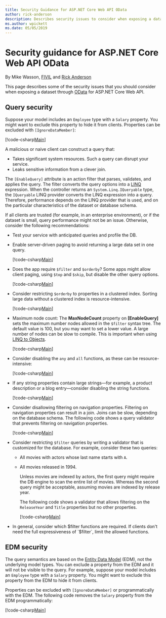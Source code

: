```yaml
---
title: Security Guidance for ASP.NET Core Web API OData
author: rick-anderson
description: Describes security issues to consider when exposing a dataset through OData for ASP.NET Core Web API
ms.author: wpickett
ms.date: 05/05/2019
---
```


# Security guidance for ASP.NET Core Web API OData

By Mike Wasson, [FIVIL](https://github.com/fivil)  and [Rick Anderson](https://twitter.com/RickAndMSFT)

This page describes some of the security issues that you should consider when exposing a dataset through [OData](https://www.odata.org/) for ASP.NET Core Web API.

## Query security

Suppose your model includes an `Employee` type with a `Salary` property. You might want to exclude this property to hide it from clients. Properties can be excluded with `[IgnoreDataMember]`:

[!code-csharp[Main](odata-security/sample/ODataAPI/Models/Employee.cs?name=snippet)]

A malicious or naive client can construct a query that:

* Takes significant system resources. Such a query can disrupt your service.
* Leaks sensitive information from a clever join.

The `[EnableQuery]` attribute is an action filter that parses, validates, and applies the query. The filter converts the query options into a [LINQ](/dotnet/csharp/linq/) expression. When the controller returns an `System.Linq.IQueryable` type, the `IQueryable` LINQ provider converts the LINQ expression into a query. Therefore, performance depends on the LINQ provider that is used, and on the particular characteristics of the dataset or database schema.

<!-- This could be eventually ported.
For more information about using OData query options in ASP.NET Web API, see [Supporting OData Query Options](supporting-odata-query-options.md).
-->

If all clients are trusted (for example, in an enterprise environment), or if the dataset is small, query performance might not be an issue. Otherwise, consider the following recommendations:

- Test your service with anticipated queries and profile the DB.
- Enable server-driven paging to avoid returning a large data set in one query. <!--For more information, see [Server-Driven Paging](supporting-odata-query-options.md#server-paging). -->

    [!code-csharp[Main](odata-security/sample/ODataAPI/Controllers/ValuesController.cs?name=snippet_PageSize)]

- Does the app require `$filter` and `$orderby`? Some apps might allow client paging, using `$top` and `$skip`, but disable the other query options.

    [!code-csharp[Main](odata-security/sample/ODataAPI/Controllers/ValuesController.cs?name=snippet_AllowedQueryOptions)]

- Consider restricting `$orderby` to properties in a clustered index. Sorting large data without a clustered index is resource-intensive.

    [!code-csharp[Main](odata-security/sample/ODataAPI/Controllers/ValuesController.cs?name=snippet_AllowedOrderByProperties)]

- Maximum node count: The **MaxNodeCount** property on **[EnableQuery]** sets the maximum number nodes allowed in the `$filter` syntax tree. The default value is 100, but you may want to set a lower value. A large number of nodes can be slow to compile. This is important when using [LINQ to Objects](/dotnet/csharp/programming-guide/concepts/linq/linq-to-objects).

    [!code-csharp[Main](odata-security/sample/ODataAPI/Controllers/ValuesController.cs?name=snippet_MaxNodeCount)]
- Consider disabling the `any` and `all` functions, as these can be resource-intensive: 

    [!code-csharp[Main](odata-security/sample/ODataAPI/Controllers/ValuesController.cs?name=snippet_any)]

- If any string properties contain large strings&#8212;for example, a product description or a blog entry&#8212;consider disabling the string functions.

    [!code-csharp[Main](odata-security/sample/ODataAPI/Controllers/ValuesController.cs?name=snippet_large)]

- Consider disallowing filtering on navigation properties. Filtering on navigation properties can result in a join. Joins can be slow, depending on the database schema. The following code shows a query validator that prevents filtering on navigation properties. <!-- For more information about query validators, see [Query Validation](supporting-odata-query-options.md#query-validation). -->

    [!code-csharp[Main](odata-security/sample/ODataAPI/ODataAttribute/MyFilterNavPropQueryValidator.cs?name=snippet)]

- Consider restricting `$filter` queries by writing a validator that is customized for the database. For example, consider these two queries:

  - All movies with actors whose last name starts with `A`.
  - All movies released in 1994.

    Unless movies are indexed by actors, the first query might require the DB engine to scan the entire list of movies. Whereas the second query might be acceptable, assuming movies are indexed by release year.

    The following code shows a validator that allows filtering on the `ReleaseYear` and `Title` properties but no other properties.

    [!code-csharp[Main](odata-security/sample/ODataAPI/ODataAttribute/MyFilterQueryValidator.cs?name=snippet)]

- In general, consider which $filter functions are required. If clients don't need the full expressiveness of `$filter`, limit the allowed functions.

## EDM security

The query semantics are based on the [Entity Data Model](https://www.odata.org/documentation/odata-version-2-0/overview/) (EDM), not the underlying model types. You can exclude a property from the EDM and it will not be visible to the query. For example, suppose your model includes an `Employee` type with a `Salary` property. You might want to exclude this property from the EDM to hide it from clients.

Properties can be excluded with `[IgnoreDataMember]` or programmatically with the EDM. The following code removes the `Salary` property from the EDM programmatically:

[!code-csharp[Main](odata-security/sample/ODataAPI/StartupEDM.cs?name=snippet)]

